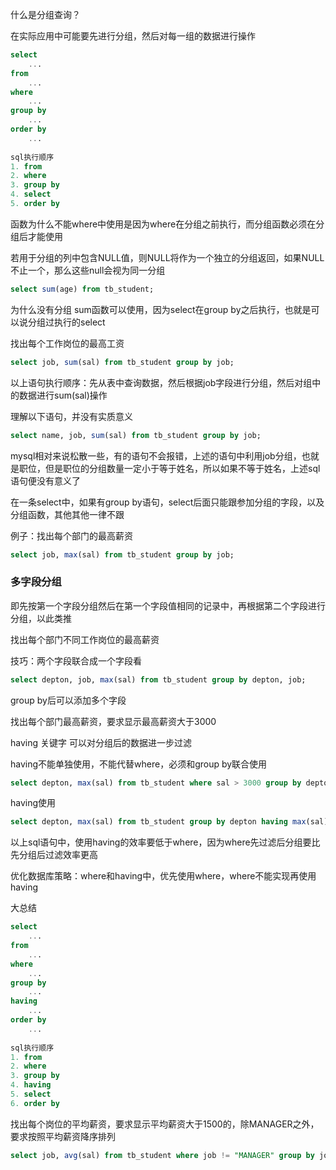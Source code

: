 什么是分组查询？

在实际应用中可能要先进行分组，然后对每一组的数据进行操作

```sql
select
	...
from 
	...
where
	...
group by
	...
order by
	...
	
sql执行顺序
1. from
2. where
3. group by
4. select
5. order by
```

函数为什么不能where中使用是因为where在分组之前执行，而分组函数必须在分组后才能使用

若用于分组的列中包含NULL值，则NULL将作为一个独立的分组返回，如果NULL不止一个，那么这些null会视为同一分组



```sql
select sum(age) from tb_student;
```

为什么没有分组 sum函数可以使用，因为select在group by之后执行，也就是可以说分组过执行的select



找出每个工作岗位的最高工资

```sql
select job, sum(sal) from tb_student group by job;
```

以上语句执行顺序：先从表中查询数据，然后根据job字段进行分组，然后对组中的数据进行sum(sal)操作

理解以下语句，并没有实质意义

```sql
select name, job, sum(sal) from tb_student group by job;
```

mysql相对来说松散一些，有的语句不会报错，上述的语句中利用job分组，也就是职位，但是职位的分组数量一定小于等于姓名，所以如果不等于姓名，上述sql语句便没有意义了



在一条select中，如果有group by语句，select后面只能跟参加分组的字段，以及分组函数，其他其他一律不跟

例子：找出每个部门的最高薪资

```sql
select job, max(sal) from tb_student group by job;
```



### 多字段分组

即先按第一个字段分组然后在第一个字段值相同的记录中，再根据第二个字段进行分组，以此类推

找出每个部门不同工作岗位的最高薪资

技巧：两个字段联合成一个字段看

```sql
select depton, job, max(sal) from tb_student group by depton, job;
```

group by后可以添加多个字段

找出每个部门最高薪资，要求显示最高薪资大于3000

having 关键字  可以对分组后的数据进一步过滤

having不能单独使用，不能代替where，必须和group by联合使用

```sql
select depton, max(sal) from tb_student where sal > 3000 group by depton;
```

having使用

```sql
select depton, max(sal) from tb_student group by depton having max(sal) > 3000;
```



以上sql语句中，使用having的效率要低于where，因为where先过滤后分组要比先分组后过滤效率更高

优化数据库策略：where和having中，优先使用where，where不能实现再使用having



大总结

```sql
select
	...
from 
	...
where
	...
group by
	...
having
	...
order by
	...
	
sql执行顺序
1. from
2. where
3. group by
4. having
5. select
6. order by
```



找出每个岗位的平均薪资，要求显示平均薪资大于1500的，除MANAGER之外，要求按照平均薪资降序排列

```sql
select job, avg(sal) from tb_student where job != "MANAGER" group by job having avg(sal) > 1500 order by sal desc;
```


